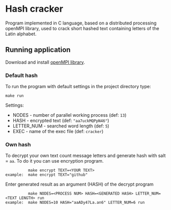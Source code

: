 # Hash cracker
Program implemented in C language, based on a distributed processing openMPI library, used to crack short hashed text containing letters of the Latin alphabet.

## Running application
Download and install [openMPI library](https://www.open-mpi.org/).

### Default hash
To run the program with default settings in the project directory type:
```
make run
```

Settings:
- NODES - number of parallel working process (def: `13`)
- HASH - encrypted text (def: `"aa7uckMQPpN46"`)
- LETTER_NUM - searched word length (def: `5`)
- EXEC - name of the exec file (def: `cracker`)

### Own hash
To decrypt your own text count message letters and generate hash with salt = `aa`. To do it you can use encryption program.
```
          make encrypt TEXT=<YOUR TEXT>
example:  make encrypt TEXT="github"  
```

Enter generated result as an argument (HASH) of the decrypt program
```
          make NODES=<PROCESS NUM> HASH=<GENERATED HASH> LETTER_NUM=<TEXT LENGTH> run
example:  make NODES=10 HASH="aaADy47La.an6" LETTER_NUM=6 run
```